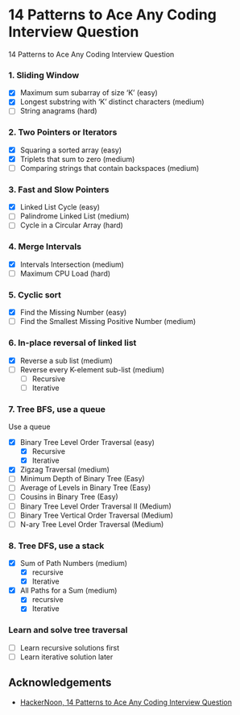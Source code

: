 # 14 Patterns to Ace Any Coding Interview Question

14 Patterns to Ace Any Coding Interview Question
### 1. Sliding Window
- [x] Maximum sum subarray of size ‘K’ (easy)
- [x] Longest substring with ‘K’ distinct characters (medium)
- [ ] String anagrams (hard)

### 2. Two Pointers or Iterators
- [x] Squaring a sorted array (easy)
- [x] Triplets that sum to zero (medium)
- [ ] Comparing strings that contain backspaces (medium)

### 3. Fast and Slow Pointers
- [x] Linked List Cycle (easy)
- [ ] Palindrome Linked List (medium)
- [ ] Cycle in a Circular Array (hard)

### 4. Merge Intervals
- [x] Intervals Intersection (medium)
- [ ] Maximum CPU Load (hard)

### 5. Cyclic sort
- [x] Find the Missing Number (easy)
- [ ] Find the Smallest Missing Positive Number (medium)

### 6. In-place reversal of linked list
- [x] Reverse a sub list (medium)
- [ ] Reverse every K-element sub-list (medium)
  - [ ] Recursive
  - [ ] Iterative
### 7. Tree BFS, use a queue
Use a queue
- [x] Binary Tree Level Order Traversal (easy)
  - [x] Recursive
  - [x] Iterative
- [x] Zigzag Traversal (medium)
- [ ] Minimum Depth of Binary Tree (Easy)
- [ ] Average of Levels in Binary Tree (Easy)
- [ ] Cousins in Binary Tree (Easy)
- [ ] Binary Tree Level Order Traversal II (Medium)
- [ ] Binary Tree Vertical Order Traversal (Medium)
- [ ] N-ary Tree Level Order Traversal (Medium)

### 8. Tree DFS, use a stack
- [x] Sum of Path Numbers (medium)
  - [x] recursive
  - [x] Iterative

- [x] All Paths for a Sum (medium)
  - [x] recursive
  - [x] Iterative

### Learn and solve tree traversal
- [ ] Learn recursive solutions first
- [ ] Learn iterative solution later

## Acknowledgements
- [HackerNoon, 14 Patterns to Ace Any Coding Interview Question](https://hackernoon.com/14-patterns-to-ace-any-coding-interview-question-c5bb3357f6ed)


